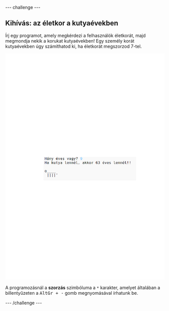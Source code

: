 --- challenge ---

## Kihívás: az életkor a kutyaévekben

Írj egy programot, amely megkérdezi a felhasználók életkorát, majd megmondja nekik a korukat kutyaévekben! Egy személy korát kutyaévekben úgy számíthatod ki, ha életkorát megszorzod 7-tel.

![képernyőkép](images/me-dog-years.png)

A programozásnál a **szorzás** szimbóluma a `*` karakter, amelyet általában a billentyűzeten a <kbd>AltGr + -</kbd> gomb megnyomásával írhatunk be.

--- /challenge ---